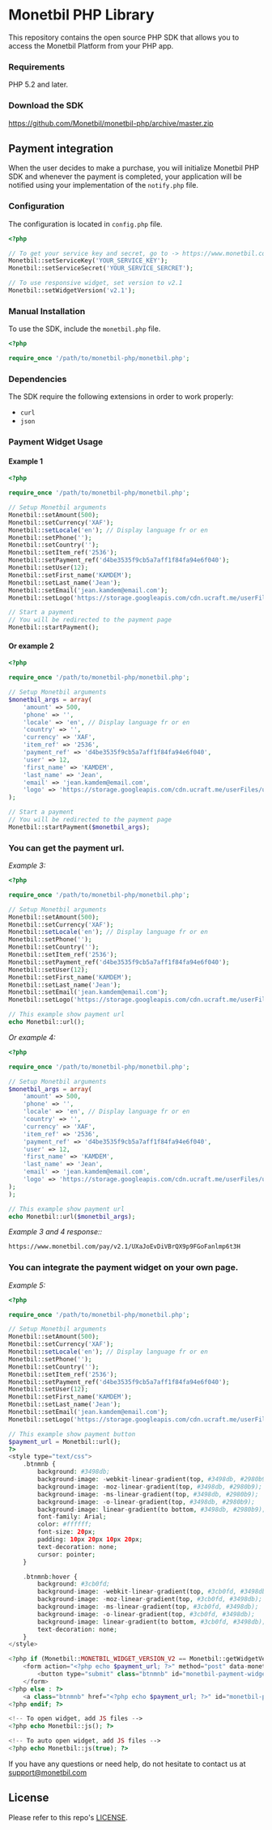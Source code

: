 # Monetbil PHP Library

This repository contains the open source PHP SDK that allows you to access the Monetbil Platform from your PHP app.

### Requirements

PHP 5.2 and later.

### Download the SDK

https://github.com/Monetbil/monetbil-php/archive/master.zip

## Payment integration

When the user decides to make a purchase, you will initialize Monetbil PHP SDK and whenever the payment is completed, your application will be notified using your implementation of the `notify.php` file.

### Configuration

The configuration is located in `config.php` file.

```php
<?php

// To get your service key and secret, go to -> https://www.monetbil.com/services
Monetbil::setServiceKey('YOUR_SERVICE_KEY');
Monetbil::setServiceSecret('YOUR_SERVICE_SERCRET');

// To use responsive widget, set version to v2.1
Monetbil::setWidgetVersion('v2.1');

```

### Manual Installation

To use the SDK, include the `monetbil.php` file.

```php
<?php

require_once '/path/to/monetbil-php/monetbil.php';

```

### Dependencies

The SDK require the following extensions in order to work properly:

* `curl`
* `json`

### Payment Widget Usage

#### Example 1

```php
<?php

require_once '/path/to/monetbil-php/monetbil.php';

// Setup Monetbil arguments
Monetbil::setAmount(500);
Monetbil::setCurrency('XAF');
Monetbil::setLocale('en'); // Display language fr or en
Monetbil::setPhone('');
Monetbil::setCountry('');
Monetbil::setItem_ref('2536');
Monetbil::setPayment_ref('d4be3535f9cb5a7aff1f84fa94e6f040');
Monetbil::setUser(12);
Monetbil::setFirst_name('KAMDEM');
Monetbil::setLast_name('Jean');
Monetbil::setEmail('jean.kamdem@email.com');
Monetbil::setLogo('https://storage.googleapis.com/cdn.ucraft.me/userFiles/ukuthulamovies/images/937-your-logo.png');

// Start a payment
// You will be redirected to the payment page
Monetbil::startPayment();

```

#### Or example 2

```php
<?php

require_once '/path/to/monetbil-php/monetbil.php';

// Setup Monetbil arguments
$monetbil_args = array(
    'amount' => 500,
    'phone' => '',
    'locale' => 'en', // Display language fr or en
    'country' => '',
    'currency' => 'XAF',
    'item_ref' => '2536',
    'payment_ref' => 'd4be3535f9cb5a7aff1f84fa94e6f040',
    'user' => 12,
    'first_name' => 'KAMDEM',
    'last_name' => 'Jean',
    'email' => 'jean.kamdem@email.com',
    'logo' => 'https://storage.googleapis.com/cdn.ucraft.me/userFiles/ukuthulamovies/images/937-your-logo.png'
);

// Start a payment
// You will be redirected to the payment page
Monetbil::startPayment($monetbil_args);

```

### You can get the payment url.

*Example 3:*

```php
<?php

require_once '/path/to/monetbil-php/monetbil.php';

// Setup Monetbil arguments
Monetbil::setAmount(500);
Monetbil::setCurrency('XAF');
Monetbil::setLocale('en'); // Display language fr or en
Monetbil::setPhone('');
Monetbil::setCountry('');
Monetbil::setItem_ref('2536');
Monetbil::setPayment_ref('d4be3535f9cb5a7aff1f84fa94e6f040');
Monetbil::setUser(12);
Monetbil::setFirst_name('KAMDEM');
Monetbil::setLast_name('Jean');
Monetbil::setEmail('jean.kamdem@email.com');
Monetbil::setLogo('https://storage.googleapis.com/cdn.ucraft.me/userFiles/ukuthulamovies/images/937-your-logo.png');

// This example show payment url
echo Monetbil::url();

```

*Or example 4:*

```php
<?php

require_once '/path/to/monetbil-php/monetbil.php';

// Setup Monetbil arguments
$monetbil_args = array(
    'amount' => 500,
    'phone' => '',
    'locale' => 'en', // Display language fr or en
    'country' => '',
    'currency' => 'XAF',
    'item_ref' => '2536',
    'payment_ref' => 'd4be3535f9cb5a7aff1f84fa94e6f040',
    'user' => 12,
    'first_name' => 'KAMDEM',
    'last_name' => 'Jean',
    'email' => 'jean.kamdem@email.com',
    'logo' => 'https://storage.googleapis.com/cdn.ucraft.me/userFiles/ukuthulamovies/images/937-your-logo.png'
);
);

// This example show payment url
echo Monetbil::url($monetbil_args);

```

*Example 3 and 4 response::*

```html
https://www.monetbil.com/pay/v2.1/UXaJoEvDiVBrQX9p9FGoFanlmp6t3H

```

### You can integrate the payment widget on your own page.

*Example 5:*

```php
<?php

require_once '/path/to/monetbil-php/monetbil.php';

// Setup Monetbil arguments
Monetbil::setAmount(500);
Monetbil::setCurrency('XAF');
Monetbil::setLocale('en'); // Display language fr or en
Monetbil::setPhone('');
Monetbil::setCountry('');
Monetbil::setItem_ref('2536');
Monetbil::setPayment_ref('d4be3535f9cb5a7aff1f84fa94e6f040');
Monetbil::setUser(12);
Monetbil::setFirst_name('KAMDEM');
Monetbil::setLast_name('Jean');
Monetbil::setEmail('jean.kamdem@email.com');
Monetbil::setLogo('https://storage.googleapis.com/cdn.ucraft.me/userFiles/ukuthulamovies/images/937-your-logo.png');

// This example show payment button
$payment_url = Monetbil::url();
?>
<style type="text/css">
    .btnmnb {
        background: #3498db;
        background-image: -webkit-linear-gradient(top, #3498db, #2980b9);
        background-image: -moz-linear-gradient(top, #3498db, #2980b9);
        background-image: -ms-linear-gradient(top, #3498db, #2980b9);
        background-image: -o-linear-gradient(top, #3498db, #2980b9);
        background-image: linear-gradient(to bottom, #3498db, #2980b9);
        font-family: Arial;
        color: #ffffff;
        font-size: 20px;
        padding: 10px 20px 10px 20px;
        text-decoration: none;
        cursor: pointer;
    }

    .btnmnb:hover {
        background: #3cb0fd;
        background-image: -webkit-linear-gradient(top, #3cb0fd, #3498db);
        background-image: -moz-linear-gradient(top, #3cb0fd, #3498db);
        background-image: -ms-linear-gradient(top, #3cb0fd, #3498db);
        background-image: -o-linear-gradient(top, #3cb0fd, #3498db);
        background-image: linear-gradient(to bottom, #3cb0fd, #3498db);
        text-decoration: none;
    }
</style>

<?php if (Monetbil::MONETBIL_WIDGET_VERSION_V2 == Monetbil::getWidgetVersion()): ?>
    <form action="<?php echo $payment_url; ?>" method="post" data-monetbil="form">
        <button type="submit" class="btnmnb" id="monetbil-payment-widget">Pay By Mobile Money</button>
    </form>
<?php else : ?>
    <a class="btnmnb" href="<?php echo $payment_url; ?>" id="monetbil-payment-widget">Pay By Mobile Money</a>
<?php endif; ?>

<!-- To open widget, add JS files -->
<?php echo Monetbil::js(); ?>

<!-- To auto open widget, add JS files -->
<?php echo Monetbil::js(true); ?>

```

If you have any questions or need help, do not hesitate to contact us at [support@monetbil.com](https://www.monetbil.com/contact/support/?referral=github)

## License

Please refer to this repo's [LICENSE](LICENSE).
